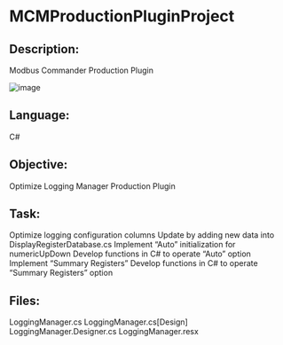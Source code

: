 # MCMProductionPluginProject
## Description: 
Modbus Commander Production Plugin

![image](https://github.com/DasolLim/MCMProductionPluginProject/assets/92288227/d8817363-1879-49ec-879e-a8328bead84f)

## Language: 
C#

## Objective:
Optimize Logging Manager Production Plugin

## Task:
Optimize logging configuration columns
Update by adding new data into DisplayRegisterDatabase.cs
Implement “Auto” initialization for numericUpDown
Develop functions in C# to operate “Auto” option
Implement “Summary Registers”
Develop functions in C# to operate “Summary Registers” option

## Files:
LoggingManager.cs
LoggingManager.cs[Design]
LoggingManager.Designer.cs
LoggingManager.resx
